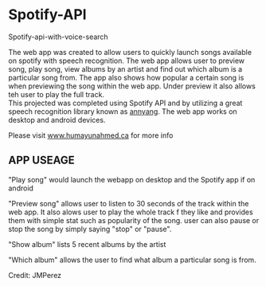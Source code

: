 # Spotify-API
Spotify-api-with-voice-search


The web app was created to allow users to quickly launch songs available on spotify with speech recognition. The web app allows user to preview song, play song, view albums by an artist and find out which album is a particular song from. The app also shows how popular a certain song is when previewing the song within the web app. Under preview it also allows teh user to play the full track.<br/> This projected was completed using Spotify API and by utilizing a great speech recognition library known as <a href="https://www.talater.com/annyang/" target="_blank">annyang</a>. The web app works on desktop and android devices.</p>

Please visit www.humayunahmed.ca for more info

<h2>APP USEAGE</h2>
"Play song" would launch the webapp on desktop and the Spotify app if on android
                           
"Preview song" allows user to listen to 30 seconds of the track within the web app. It also alows user to play the whole track f they like and provides them with simple stat such as popularity of the song.
user can also pause or stop the song by simply saying "stop" or "pause".
                           
"Show album" lists 5 recent albums by the artist
                           
"Which album" allows the user to find what album a particular song is from.




Credit: 
JMPerez
